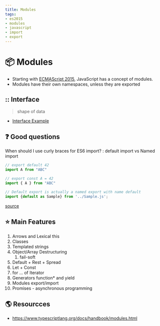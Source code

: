 ```yaml
---
title: Modules
tags:
- es2015
- modules
- javascript
- import
- export
---
```


# :package: Modules

<TagLinks />


* Starting with [ECMAScript 2015](https://babeljs.io/docs/en/learn/), JavaScript has a concept of modules.
* Modules have their own namespaces, unless they are exported

## :: Interface

> shape of data

* [Interface Example](https://www.typescriptlang.org/docs/handbook/interfaces.html#our-first-interface)

## :question: Good questions

When should I use curly braces for ES6 import?
:  default import vs Named import

   ```js
   // export default 42
   import A from "ABC"

   // export const A = 42
   import { A } from "ABC"

   // Default export is actually a named export with name default
   import {default as Sample} from '../Sample.js';
   ```

   [source](https://stackoverflow.com/questions/36795819/when-should-i-use-curly-braces-for-es6-import)

## :star: Main Features

1. Arrows and Lexical this
2. Classes
3. Templated strings
4. Object/Array Destructuring
   1. fail-soft
5. Default + Rest + Spread
6. Let + Const
7. for ... of Iterator
8. Generators function* and yield
9. Modules export/import
10. Promises - asynchronous programming


## :earth_americas: Resourcces

* https://www.typescriptlang.org/docs/handbook/modules.html

<Footer />
